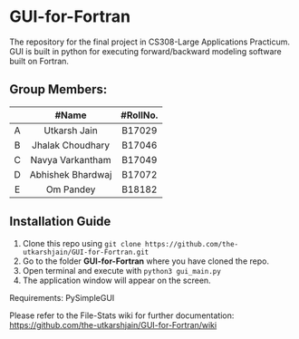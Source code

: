 # GUI-for-Fortran

The repository for the final project in CS308-Large Applications Practicum. GUI is built in python for executing forward/backward modeling software built on Fortran.

## Group Members:
|  | #Name  | #RollNo.  |
| :---:   | :-: | :-: |
| A | Utkarsh Jain | B17029 |
| B | Jhalak Choudhary | B17046 |
| C | Navya Varkantham | B17049 |
| D | Abhishek Bhardwaj | B17072 |
| E | Om Pandey | B18182 |


## Installation Guide
1. Clone this repo using `git clone https://github.com/the-utkarshjain/GUI-for-Fortran.git`
2. Go to the folder **GUI-for-Fortran** where you have cloned the repo.
3. Open terminal and execute with `python3 gui_main.py`
4. The application window will appear on the screen.

Requirements: PySimpleGUI 

Please refer to the File-Stats wiki for further documentation: https://github.com/the-utkarshjain/GUI-for-Fortran/wiki
 
